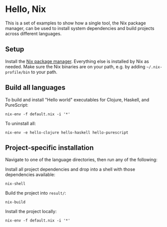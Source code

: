 # Hello, Nix

This is a set of examples to show how a single tool, the Nix package manager, can be used to install system dependencies and build projects across different languages.

## Setup

Install the [Nix package manager](http://nixos.org/nix/). Everything else is installed by Nix as needed. Make sure the Nix binaries are on your path, e.g. by adding `~/.nix-profile/bin` to your path.

## Build all languages

To build and install "Hello world" executables for Clojure, Haskell, and PureScript:

```
nix-env -f default.nix -i '*'
```

To uninstall all:

```
nix-env -e hello-clojure hello-haskell hello-purescript
```

## Project-specific installation

Navigate to one of the language directories, then run any of the following:

Install all project dependencies and drop into a shell with those dependencies available:

```
nix-shell
```

Build the project into `result/`:

```
nix-build
```

Install the project locally:

```
nix-env -f default.nix -i '*'
```